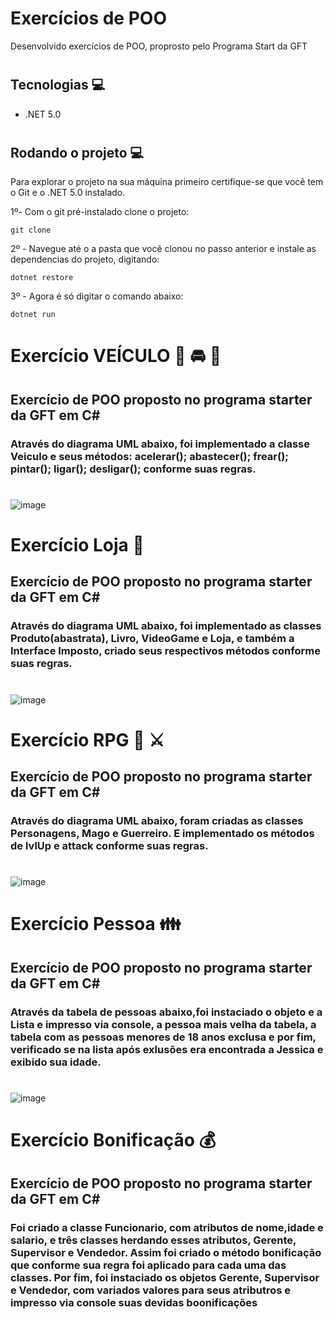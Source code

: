 # Exercícios de POO 
Desenvolvido exercícios de POO, proprosto pelo Programa Start da GFT
#
## Tecnologias 💻

- .NET 5.0

#
## Rodando o projeto 💻

Para explorar o projeto na sua máquina primeiro certifique-se que você tem o Git e o .NET 5.0 instalado.

1º- Com o git pré-instalado clone o projeto:

~~~shell
git clone 
~~~

2º - Navegue até o a pasta que você clonou no passo anterior e instale as dependencias do projeto, digitando:

~~~shell
dotnet restore
~~~

3º - Agora é só digitar o comando abaixo:
~~~shell
dotnet run
~~~
#

# Exercício VEÍCULO 🚗 🚘 🚕

## Exercício de POO proposto no programa starter da GFT em C#

### Através do diagrama UML abaixo, foi implementado a classe Veiculo e seus métodos: acelerar(); abastecer(); frear(); pintar(); ligar(); desligar(); conforme suas regras.

#

![image](https://user-images.githubusercontent.com/29932387/140571150-553c589c-8f11-445e-9ca5-50b74b854877.png)

#

# Exercício Loja 🏪

## Exercício de POO proposto no programa starter da GFT em C#

### Através do diagrama UML abaixo, foi implementado as classes Produto(abastrata), Livro, VideoGame e Loja, e também a Interface Imposto, criado seus respectivos métodos conforme suas regras.

#

![image](https://user-images.githubusercontent.com/29932387/140571925-a138e05c-f33b-4414-a877-eff17b6abda8.png)

#

# Exercício RPG 🧙 ⚔️

## Exercício de POO proposto no programa starter da GFT em C#

### Através do diagrama UML abaixo, foram criadas as classes Personagens, Mago e Guerreiro. E implementado os métodos de lvlUp e attack conforme suas regras.

#

![image](https://user-images.githubusercontent.com/29932387/140562699-2edf4132-3b35-456e-a7e7-bc4558d534bc.png)


# Exercício Pessoa 👪

## Exercício de POO proposto no programa starter da GFT em C#

### Através da tabela de pessoas abaixo,foi instaciado o objeto e a Lista<Pessoa> e impresso via console, a pessoa mais velha da tabela, a tabela com as pessoas menores de 18 anos exclusa e por fim, verificado se na lista após exlusões era encontrada a Jessica e exibido sua idade.

#

![image](https://user-images.githubusercontent.com/29932387/140572402-3409a655-2a31-41f1-bf82-46f725b0af4e.png)

#

# Exercício Bonificação 💰

## Exercício de POO proposto no programa starter da GFT em C#

### Foi criado a classe Funcionario, com atributos de nome,idade e salario, e três classes herdando esses atributos, Gerente, Supervisor e Vendedor. Assim foi criado o método bonificação que conforme sua regra foi aplicado para cada uma das classes. Por fim, foi instaciado os objetos Gerente, Supervisor e Vendedor, com variados valores para seus atributros e impresso via console suas devidas boonificações

#